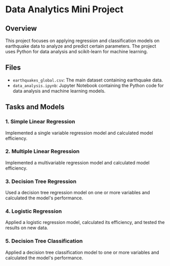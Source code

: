 # Data Analytics Mini Project

## Overview

This project focuses on applying regression and classification models on earthquake data to analyze and predict certain parameters. The project uses Python for data analysis and scikit-learn for machine learning.

## Files

- `earthquakes_global.csv`: The main dataset containing earthquake data.
- `data_analysis.ipynb`: Jupyter Notebook containing the Python code for data analysis and machine learning models.

## Tasks and Models

### 1. Simple Linear Regression

Implemented a single variable regression model and calculated model efficiency.

### 2. Multiple Linear Regression

Implemented a multivariable regression model and calculated model efficiency.

### 3. Decision Tree Regression

Used a decision tree regression model on one or more variables and calculated the model's performance.

### 4. Logistic Regression

Applied a logistic regression model, calculated its efficiency, and tested the results on new data.

### 5. Decision Tree Classification

Applied a decision tree classification model to one or more variables and calculated the model's performance.